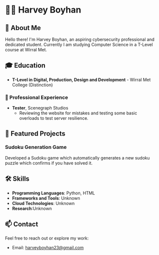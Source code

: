 # 👨‍💻 Harvey Boyhan
 
## 🚀 About Me
 
Hello there! I'm Harvey Boyhan, an aspiring cybersecurity professional and dedicated student. Currently I am studying Computer Science in a T-Level course at Wirral Met.
 
## 🎓 Education
 
- **T-Level in Digital, Production, Design and Development** - Wirral Met College (Distinction)
  
 
### 💼 Professional Experience
- **Tester**, Scenegraph Studios
  - Reviewing the website for mistakes and testing some basic overloads to test server resilience.
 
## 📂 Featured Projects
### Sudoku Generation Game
Developed a Sudoku game which automatically generates a new sudoku puzzle which confirms if you have solved it.
 
 
## 🛠️ Skills
- **Programming Languages**: Python, HTML
- **Frameworks and Tools**: Unknown
- **Cloud Technologies**: Unknown
- **Research**:Unknown
  
## 📫 Contact
Feel free to reach out or explore my work:
- Email: [harveyboyhan23@gmail.com](mailto:harveyboyhan23@gmail.com)
